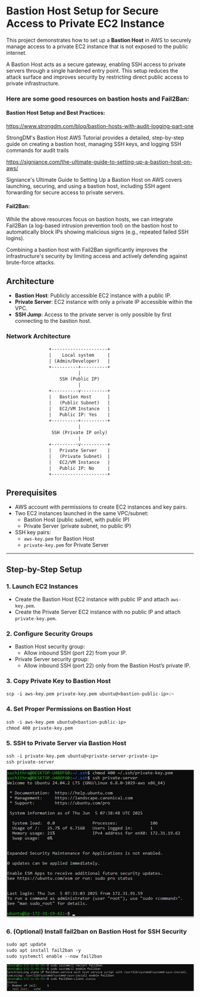 # Bastion Host Setup for Secure Access to Private EC2 Instance
This project demonstrates how to set up a **Bastion Host** in AWS to securely manage access to a private EC2 instance that is not exposed to the public internet.

A Bastion Host acts as a secure gateway, enabling SSH access to private servers through a single hardened entry point. This setup reduces the attack surface and improves security by restricting direct public access to private infrastructure.

### Here are some good resources on bastion hosts and Fail2Ban:

#### Bastion Host Setup and Best Practices:

https://www.strongdm.com/blog/bastion-hosts-with-audit-logging-part-one

StrongDM's Bastion Host AWS Tutorial provides a detailed, step-by-step guide on creating a bastion host, managing SSH keys, and logging SSH commands for audit trails

https://signiance.com/the-ultimate-guide-to-setting-up-a-bastion-host-on-aws/

Signiance's Ultimate Guide to Setting Up a Bastion Host on AWS covers launching, securing, and using a bastion host, including SSH agent forwarding for secure access to private servers.

#### Fail2Ban:

While the above resources focus on bastion hosts, we can integrate Fail2Ban (a log-based intrusion prevention tool) on the bastion host to automatically block IPs showing malicious signs (e.g., repeated failed SSH logins). 

Combining a bastion host with Fail2Ban significantly improves the infrastructure's security by limiting access and actively defending against brute-force attacks.

## Architecture

- **Bastion Host**: Publicly accessible EC2 instance with a public IP.
- **Private Server**: EC2 instance with only a private IP accessible within the VPC.
- **SSH Jump**: Access to the private server is only possible by first connecting to the bastion host.

### Network Architecture
```    
                +---------------------+
                |    Local system     |
                | (Admin/Developer)   |
                +----------+----------+
                           |
                    SSH (Public IP)
                           |
                +----------v----------+
                |   Bastion Host      |
                |   (Public Subnet)   |
                |   EC2/VM Instance   |
                |   Public IP: Yes    |
                +----------+----------+
                           |
                 SSH (Private IP only)
                           |
                +----------v----------+
                |   Private Server    |
                |   (Private Subnet)  |
                |   EC2/VM Instance   |
                |   Public IP: No     |
                +---------------------+
```

## Prerequisites

- AWS account with permissions to create EC2 instances and key pairs.
- Two EC2 instances launched in the same VPC/subnet:
  - Bastion Host (public subnet, with public IP)
  - Private Server (private subnet, no public IP)
- SSH key pairs:
  - `aws-key.pem` for Bastion Host
  - `private-key.pem` for Private Server

---

## Step-by-Step Setup

### 1. Launch EC2 Instances

- Create the Bastion Host EC2 instance with public IP and attach `aws-key.pem`.
- Create the Private Server EC2 instance with no public IP and attach `private-key.pem`.

### 2. Configure Security Groups

- Bastion Host security group:
  - Allow inbound SSH (port 22) from your IP.
- Private Server security group:
  - Allow inbound SSH (port 22) only from the Bastion Host’s private IP.

### 3. Copy Private Key to Bastion Host

```
scp -i aws-key.pem private-key.pem ubuntu@<bastion-public-ip>:~
```
### 4. Set Proper Permissions on Bastion Host

```
ssh -i aws-key.pem ubuntu@<bastion-public-ip>
chmod 400 private-key.pem
```
### 5. SSH to Private Server via Bastion Host

```
ssh -i private-key.pem ubuntu@<private-server-private-ip>
ssh private-server
```
![secure](images/secure_access_private_infra.jpg) 

### 6. (Optional) Install fail2ban on Bastion Host for SSH Security

```
sudo apt update
sudo apt install fail2ban -y
sudo systemctl enable --now fail2ban
```
![secure](images/fail2ban_status.jpg) 


